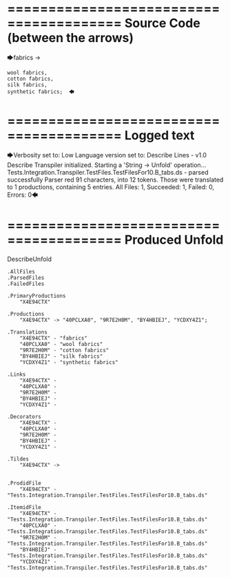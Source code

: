 ========================================
Source Code (between the arrows)
========================================

🡆fabrics ->	

	wool fabrics,	
	cotton fabrics,		
	silk fabrics,			
	synthetic fabrics;	🡄

========================================
Logged text
========================================

🡆Verbosity set to: Low
Language version set to: Describe Lines - v1.0
Describe Transpiler initialized.
Starting a 'String -> Unfold' operation...
Tests.Integration.Transpiler.TestFiles.TestFilesFor10.B_tabs.ds - parsed successfully
Parser red 91 characters, into 12 tokens.
Those were translated to 1 productions, containing 5 entries.
All Files: 1, Succeeded: 1, Failed: 0, Errors: 0🡄

========================================
Produced Unfold
========================================

DescribeUnfold

    .AllFiles
    .ParsedFiles
    .FailedFiles

    .PrimaryProductions
        "X4E94CTX" 

    .Productions
        "X4E94CTX" -> "40PCLXA0", "9R7E2H0M", "BY4HBIEJ", "YCDXY4Z1";

    .Translations
        "X4E94CTX" - "fabrics"
        "40PCLXA0" - "wool fabrics"
        "9R7E2H0M" - "cotton fabrics"
        "BY4HBIEJ" - "silk fabrics"
        "YCDXY4Z1" - "synthetic fabrics"

    .Links
        "X4E94CTX" - 
        "40PCLXA0" - 
        "9R7E2H0M" - 
        "BY4HBIEJ" - 
        "YCDXY4Z1" - 

    .Decorators
        "X4E94CTX" - 
        "40PCLXA0" - 
        "9R7E2H0M" - 
        "BY4HBIEJ" - 
        "YCDXY4Z1" - 

    .Tildes
        "X4E94CTX" -> 


    .ProdidFile
        "X4E94CTX" - "Tests.Integration.Transpiler.TestFiles.TestFilesFor10.B_tabs.ds"

    .ItemidFile
        "X4E94CTX" - "Tests.Integration.Transpiler.TestFiles.TestFilesFor10.B_tabs.ds"
        "40PCLXA0" - "Tests.Integration.Transpiler.TestFiles.TestFilesFor10.B_tabs.ds"
        "9R7E2H0M" - "Tests.Integration.Transpiler.TestFiles.TestFilesFor10.B_tabs.ds"
        "BY4HBIEJ" - "Tests.Integration.Transpiler.TestFiles.TestFilesFor10.B_tabs.ds"
        "YCDXY4Z1" - "Tests.Integration.Transpiler.TestFiles.TestFilesFor10.B_tabs.ds"

